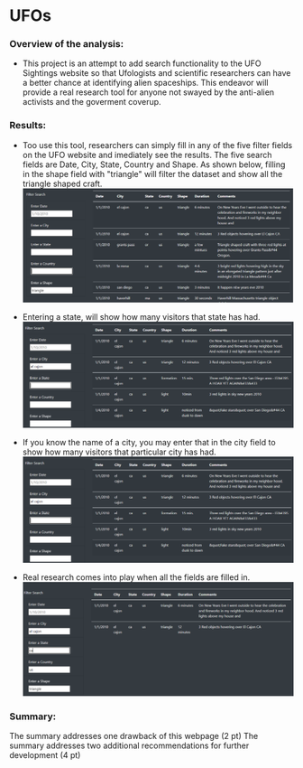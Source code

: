 # UFOs

### Overview of the analysis:
- This project is an attempt to add search functionality to the UFO Sightings website so that Ufologists and scientific researchers can have a better chance at identifying alien spaceships.  This endeavor will provide a real research tool for anyone not swayed by the anti-alien activists and the goverment coverup. 

### Results:
- Too use this tool, researchers can simply fill in any of the five filter fields on the UFO website and imediately see the results.  The five search fields are Date, City, State, Country and Shape. As shown below, filling in the shape field with "triangle" will filter the dataset and show all the triangle shaped craft. 
![This is an image](/images/shapes.PNG)

- Entering a state, will show how many visitors that state has had.
![This is an image](/images/city.PNG)

- If you know the name of a city, you may enter that in the city field to show how many visitors that particular city has had.
![This is an image](/images/city.PNG)

- Real research comes into play when all the fields are filled in.
![This is an image](/images/full.PNG)
### Summary:

The summary addresses one drawback of this webpage (2 pt)
The summary addresses two additional recommendations for further development (4 pt)

